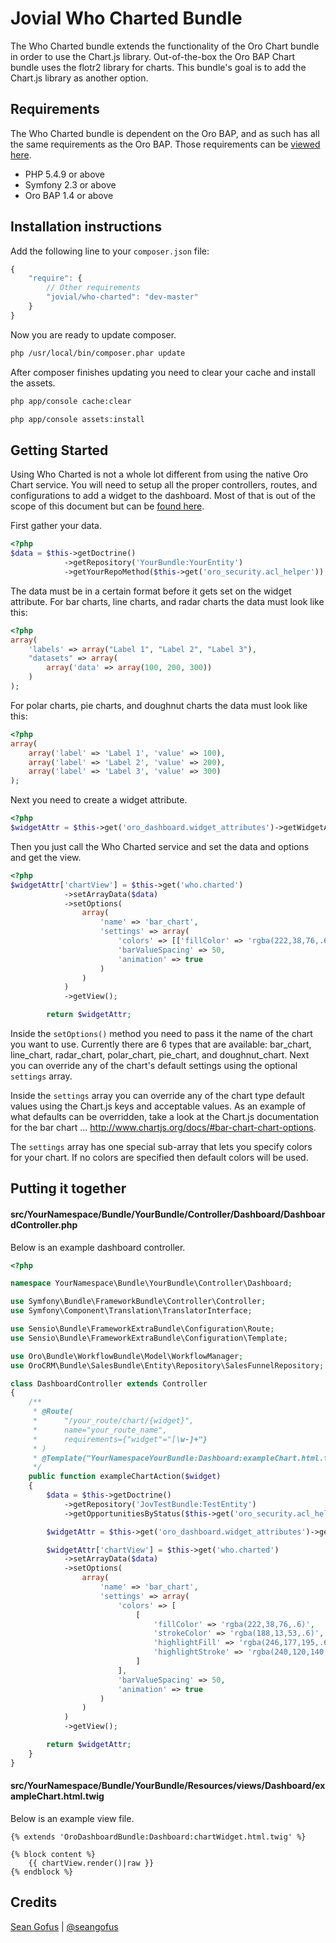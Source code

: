 # Jovial Who Charted Bundle

The Who Charted bundle extends the functionality of the Oro Chart bundle in order to use the Chart.js library. Out-of-the-box the Oro BAP Chart bundle uses the flotr2 library for charts. This bundle's goal is to add the Chart.js library as another option.

## Requirements

The Who Charted bundle is dependent on the Oro BAP, and as such has all the same requirements as the Oro BAP. Those requirements can be [viewed here](http://www.orocrm.com/system-requirements).

* PHP 5.4.9 or above
* Symfony 2.3 or above
* Oro BAP 1.4 or above

## Installation instructions

Add the following line to your `composer.json` file:

```javascript
{
    "require": {
        // Other requirements
        "jovial/who-charted": "dev-master"
    }
}
```
Now you are ready to update composer.

```bash
php /usr/local/bin/composer.phar update
```
After composer finishes updating you need to clear your cache and install the assets.

```bash
php app/console cache:clear
```
```bash
php app/console assets:install
```

## Getting Started

Using Who Charted is not a whole lot different from using the native Oro Chart service. You will need to setup all the proper controllers, routes, and configurations to add a widget to the dashboard. Most of that is out of the scope of this document but can be [found here](https://github.com/orocrm/platform/tree/master/src/Oro/Bundle/DashboardBundle).

First gather your data.

```php
<?php
$data = $this->getDoctrine()
            ->getRepository('YourBundle:YourEntity')
            ->getYourRepoMethod($this->get('oro_security.acl_helper'));
```
The data must be in a certain format before it gets set on the widget attribute. For bar charts, line charts, and radar charts the data must look like this:

```php
<?php
array(
    'labels' => array("Label 1", "Label 2", "Label 3"),
    "datasets" => array(
        array('data' => array(100, 200, 300))
    )
);
```

For polar charts, pie charts, and doughnut charts the data must look like this:

```php
<?php
array(
    array('label' => 'Label 1', 'value' => 100),
    array('label' => 'Label 2', 'value' => 200),
    array('label' => 'Label 3', 'value' => 300)
);
```

Next you need to create a widget attribute.

```php
<?php
$widgetAttr = $this->get('oro_dashboard.widget_attributes')->getWidgetAttributesForTwig($widget);
```

Then you just call the Who Charted service and set the data and options and get the view.

```php
<?php
$widgetAttr['chartView'] = $this->get('who.charted')
            ->setArrayData($data)
            ->setOptions(
                array(
                    'name' => 'bar_chart',
                    'settings' => array(
                        'colors' => [['fillColor' => 'rgba(222,38,76,.6)', 'strokeColor' => 'rgba(188,13,53,.6)', 'highlightFill' => 'rgba(246,177,195,.6)', 'highlightStroke' => 'rgba(240,120,140,.6)']],
                        'barValueSpacing' => 50,
                        'animation' => true
                    )
                )
            )
            ->getView();

        return $widgetAttr;
```
Inside the `setOptions()` method you need to pass it the name of the chart you want to use. Currently there are 6 types that are available: bar_chart, line_chart, radar_chart, polar_chart, pie_chart, and doughnut_chart. Next you can override any of the chart's default settings using the optional `settings` array.

Inside the `settings` array you can override any of the chart type default values using the Chart.js keys and acceptable values. As an example of what defaults can be overridden, take a look at the Chart.js documentation for the bar chart ... http://www.chartjs.org/docs/#bar-chart-chart-options.

The `settings` array has one special sub-array that lets you specify colors for your chart. If no colors are specified then default colors will be used.

## Putting it together
#### src/YourNamespace/Bundle/YourBundle/Controller/Dashboard/DashboardController.php

Below is an example dashboard controller.

```php
<?php

namespace YourNamespace\Bundle\YourBundle\Controller\Dashboard;

use Symfony\Bundle\FrameworkBundle\Controller\Controller;
use Symfony\Component\Translation\TranslatorInterface;

use Sensio\Bundle\FrameworkExtraBundle\Configuration\Route;
use Sensio\Bundle\FrameworkExtraBundle\Configuration\Template;

use Oro\Bundle\WorkflowBundle\Model\WorkflowManager;
use OroCRM\Bundle\SalesBundle\Entity\Repository\SalesFunnelRepository;

class DashboardController extends Controller
{
    /**
     * @Route(
     *      "/your_route/chart/{widget}",
     *      name="your_route_name",
     *      requirements={"widget"="[\w-]+"}
     * )
     * @Template("YourNamespaceYourBundle:Dashboard:exampleChart.html.twig")
     */
    public function exampleChartAction($widget)
    {
        $data = $this->getDoctrine()
            ->getRepository('JovTestBundle:TestEntity')
            ->getOpportunitiesByStatus($this->get('oro_security.acl_helper'));

        $widgetAttr = $this->get('oro_dashboard.widget_attributes')->getWidgetAttributesForTwig($widget);

        $widgetAttr['chartView'] = $this->get('who.charted')
            ->setArrayData($data)
            ->setOptions(
                array(
                    'name' => 'bar_chart',
                    'settings' => array(
                        'colors' => [
                            [
                                'fillColor' => 'rgba(222,38,76,.6)',
                                'strokeColor' => 'rgba(188,13,53,.6)',
                                'highlightFill' => 'rgba(246,177,195,.6)',
                                'highlightStroke' => 'rgba(240,120,140,.6)'
                            ]
                        ],
                        'barValueSpacing' => 50,
                        'animation' => true
                    )
                )
            )
            ->getView();

        return $widgetAttr;
    }
}
```
#### src/YourNamespace/Bundle/YourBundle/Resources/views/Dashboard/exampleChart.html.twig

Below is an example view file.

```twig
{% extends 'OroDashboardBundle:Dashboard:chartWidget.html.twig' %}

{% block content %}
    {{ chartView.render()|raw }}
{% endblock %}

```
## Credits
[Sean Gofus](http://www.seangofus.com) | [@seangofus](http://www.twitter.com/seangofus)
